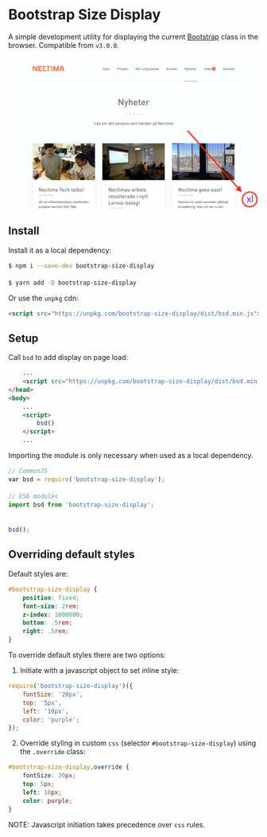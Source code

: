 # Bootstrap Size Display

A simple development utility for displaying the current [Bootstrap](https://getbootstrap.com/) class in the browser. Compatible from `v3.0.0`.

![bootstrap-size-display example](./example_screenshot.png)

## Install

Install it as a local dependency:
```bash
$ npm i --save-dev bootstrap-size-display

$ yarn add -D bootstrap-size-display
```
Or use the `unpkg` cdn:
```html
<script src="https://unpkg.com/bootstrap-size-display/dist/bsd.min.js"></script>
```



## Setup
Call `bsd` to add display on page load:
```html
    ...
    <script src="https://unpkg.com/bootstrap-size-display/dist/bsd.min.js"></script>
</head>
<body>
    ...    
    <script>
        bsd()
    </script>
    ...
``` 
Importing the module is only necessary when used as a local dependency.
```javascript
// CommonJS
var bsd = require('bootstrap-size-display');

// ES6 modules
import bsd from 'bootstrap-size-display';


bsd();
```

## Overriding default styles
Default styles are: 
```css
#bootstrap-size-display {
    position: fixed;
    font-size: 2rem;
    z-index: 1000000;
    bottom: .5rem;
    right: .5rem;
}
```
To override default styles there are two options:

1) Initiate with a javascript object to set inline style:
```javascript
require('bootstrap-size-display')({
    fontSize: '20px',
    top: '5px', 
    left: '10px',
    color: 'purple';
});
```
2) Override styling in custom `css` (selector `#bootstrap-size-display`) using the `.override` class:
```css
#bootstrap-size-display.override {
    fontSize: 20px;
    top: 5px; 
    left: 10px;
    color: purple;
}
```
NOTE: Javascript initiation takes precedence over `css` rules.